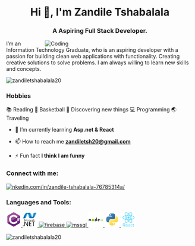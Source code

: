 <h1 align="center">Hi 👋, I'm Zandile Tshabalala</h1>
<h3 align="center">A Aspiring Full Stack Developer.</h3>
<img align="right" alt="Coding" width="400" src="https://cdn-media-1.freecodecamp.org/code-radio/Saron3.gif">

I’m an Information Technology Graduate, who is an aspiring developer with a passion for building clean web applications with functionality. Creating creative solutions to solve problems. I am always willing to learn new skills and concepts.
<br>
<p align="left"> <img src="https://komarev.com/ghpvc/?username=zandiletshabalala20&label=Profile%20views&color=0e75b6&style=flat" alt="zandiletshabalala20" /> </p>

### Hobbies

 📚 Reading
 🏀 Basketball
 👀 Discovering new things 
 💻 Programming
 🌏 Traveling 

- 🌱 I’m currently learning **Asp.net & React**

- 📫 How to reach me **zandiletsh20@gmail.com**

- ⚡ Fun fact **I think I am funny**

<h3 align="left">Connect with me:</h3>
<p align="left">
<a href="https://linkedin.com/in/nkedin.com/in/zandile-tshabalala-76785314a/" target="blank"><img align="center" src="https://raw.githubusercontent.com/rahuldkjain/github-profile-readme-generator/master/src/images/icons/Social/linked-in-alt.svg" alt="nkedin.com/in/zandile-tshabalala-76785314a/" height="30" width="40" /></a>
</p>

<h3 align="left">Languages and Tools:</h3>
<p align="left"> <a href="https://www.w3schools.com/cs/" target="_blank" rel="noreferrer"> <img src="https://raw.githubusercontent.com/devicons/devicon/master/icons/csharp/csharp-original.svg" alt="csharp" width="40" height="40"/> </a> <a href="https://dotnet.microsoft.com/" target="_blank" rel="noreferrer"> <img src="https://raw.githubusercontent.com/devicons/devicon/master/icons/dot-net/dot-net-original-wordmark.svg" alt="dotnet" width="40" height="40"/> </a> <a href="https://firebase.google.com/" target="_blank" rel="noreferrer"> <img src="https://www.vectorlogo.zone/logos/firebase/firebase-icon.svg" alt="firebase" width="40" height="40"/> </a> <a href="https://www.microsoft.com/en-us/sql-server" target="_blank" rel="noreferrer"> <img src="https://www.svgrepo.com/show/303229/microsoft-sql-server-logo.svg" alt="mssql" width="40" height="40"/> </a> <a href="https://nodejs.org" target="_blank" rel="noreferrer"> <img src="https://raw.githubusercontent.com/devicons/devicon/master/icons/nodejs/nodejs-original-wordmark.svg" alt="nodejs" width="40" height="40"/> </a> <a href="https://www.python.org" target="_blank" rel="noreferrer"> <img src="https://raw.githubusercontent.com/devicons/devicon/master/icons/python/python-original.svg" alt="python" width="40" height="40"/> </a> <a href="https://reactjs.org/" target="_blank" rel="noreferrer"> <img src="https://raw.githubusercontent.com/devicons/devicon/master/icons/react/react-original-wordmark.svg" alt="react" width="40" height="40"/> </a> </p>

<p><img align="center" src="https://github-readme-stats.vercel.app/api/top-langs?username=zandiletshabalala20&show_icons=true&locale=en&layout=compact" alt="zandiletshabalala20" /></p>

